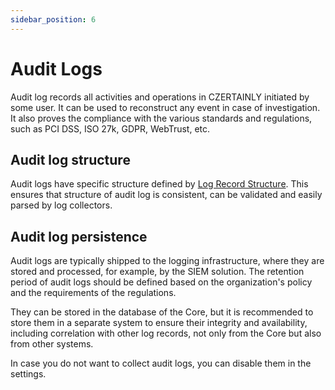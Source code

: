 ```yaml
---
sidebar_position: 6
---
```


# Audit Logs

Audit log records all activities and operations in CZERTAINLY initiated by some user. It can be used to reconstruct any event in case of investigation. It also proves the compliance with the various standards and regulations, such as PCI DSS, ISO 27k, GDPR, WebTrust, etc.

## Audit log structure

Audit logs have specific structure defined by [Log Record Structure](log-record-structure.md). This ensures that structure of audit log is consistent, can be validated and easily parsed by log collectors.

## Audit log persistence

Audit logs are typically shipped to the logging infrastructure, where they are stored and processed, for example, by the SIEM solution. The retention period of audit logs should be defined based on the organization's policy and the requirements of the regulations.

They can be stored in the database of the Core, but it is recommended to store them in a separate system to ensure their integrity and availability, including correlation with other log records, not only from the Core but also from other systems.

In case you do not want to collect audit logs, you can disable them in the settings.
